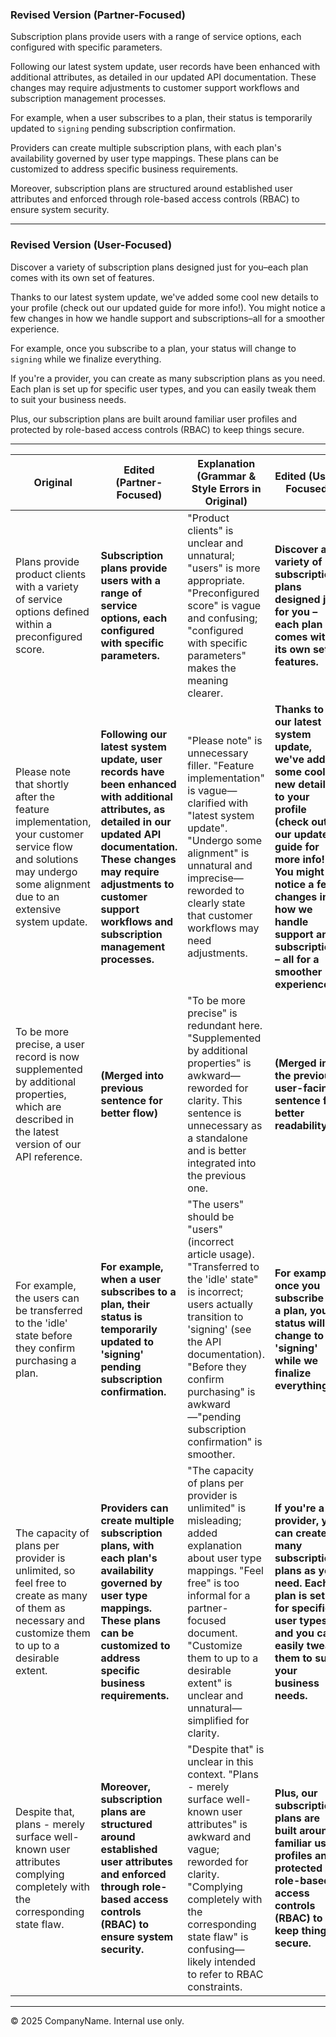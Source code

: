 

### Revised Version (Partner-Focused)

Subscription plans provide users with a range of service options, each configured with specific parameters.

Following our latest system update, user records have been enhanced with additional attributes, as detailed in our updated API documentation. These changes may require adjustments to customer support workflows and subscription management processes.

For example, when a user subscribes to a plan, their status is temporarily updated to `signing` pending subscription confirmation.

Providers can create multiple subscription plans, with each plan's availability governed by user type mappings. These plans can be customized to address specific business requirements.

Moreover, subscription plans are structured around established user attributes and enforced through role-based access controls (RBAC) to ensure system security.

---

### Revised Version (User-Focused)

Discover a variety of subscription plans designed just for you–each plan comes with its own set of features.

Thanks to our latest system update, we've added some cool new details to your profile (check out our updated guide for more info!). You might notice a few changes in how we handle support and subscriptions–all for a smoother experience.

For example, once you subscribe to a plan, your status will change to `signing` while we finalize everything.

If you're a provider, you can create as many subscription plans as you need. Each plan is set up for specific user types, and you can easily tweak them to suit your business needs.

Plus, our subscription plans are built around familiar user profiles and protected by role-based access controls (RBAC) to keep things secure.

---

| **Original** | **Edited (Partner-Focused)** | **Explanation (Grammar & Style Errors in Original)** | **Edited (User-Focused)** | **Explanation (User-Friendly Adjustments)** |
|--------------|-----------------------------|----------------------------------------------------|--------------------------|--------------------------------------------|
| Plans provide product clients with a variety of service options defined within a preconfigured score. | **Subscription plans provide users with a range of service options, each configured with specific parameters.** | "Product clients" is unclear and unnatural; "users" is more appropriate. "Preconfigured score" is vague and confusing; "configured with specific parameters" makes the meaning clearer. | **Discover a variety of subscription plans designed just for you – each plan comes with its own set of features.** | Uses "discover" to engage the user. Simplifies technical phrasing into a friendlier, more inviting message. |
| Please note that shortly after the feature implementation, your customer service flow and solutions may undergo some alignment due to an extensive system update. | **Following our latest system update, user records have been enhanced with additional attributes, as detailed in our updated API documentation. These changes may require adjustments to customer support workflows and subscription management processes.** | "Please note" is unnecessary filler. "Feature implementation" is vague—clarified with "latest system update". "Undergo some alignment" is unnatural and imprecise—reworded to clearly state that customer workflows may need adjustments. | **Thanks to our latest system update, we've added some cool new details to your profile (check out our updated guide for more info!). You might notice a few changes in how we handle support and subscriptions – all for a smoother experience.** | Casual, engaging tone. Directly addresses the user with "we've added" and "you might notice" to make the update feel beneficial. |
| To be more precise, a user record is now supplemented by additional properties, which are described in the latest version of our API reference. | **(Merged into previous sentence for better flow)** | "To be more precise" is redundant here. "Supplemented by additional properties" is awkward—reworded for clarity. This sentence is unnecessary as a standalone and is better integrated into the previous one. | **(Merged into the previous user-facing sentence for better readability.)** | Removed redundancy and merged into a more natural, flowing explanation. |
| For example, the users can be transferred to the 'idle' state before they confirm purchasing a plan. | **For example, when a user subscribes to a plan, their status is temporarily updated to 'signing' pending subscription confirmation.** | "The users" should be "users" (incorrect article usage). "Transferred to the 'idle' state" is incorrect; users actually transition to 'signing' (see the API documentation). "Before they confirm purchasing" is awkward—"pending subscription confirmation" is smoother. | **For example, once you subscribe to a plan, your status will change to 'signing' while we finalize everything.** | Conversational tone using "once you subscribe" and "we finalize everything" for clarity and engagement. |
| The capacity of plans per provider is unlimited, so feel free to create as many of them as necessary and customize them to up to a desirable extent. | **Providers can create multiple subscription plans, with each plan's availability governed by user type mappings. These plans can be customized to address specific business requirements.** | "The capacity of plans per provider is unlimited" is misleading; added explanation about user type mappings. "Feel free" is too informal for a partner-focused document. "Customize them to up to a desirable extent" is unclear and unnatural—simplified for clarity. | **If you're a provider, you can create as many subscription plans as you need. Each plan is set up for specific user types, and you can easily tweak them to suit your business needs.** | Uses "If you're a provider" for direct user engagement. "Easily tweak them" makes customization sound approachable and user-friendly. |
| Despite that, plans - merely surface well-known user attributes complying completely with the corresponding state flaw. | **Moreover, subscription plans are structured around established user attributes and enforced through role-based access controls (RBAC) to ensure system security.** | "Despite that" is unclear in this context. "Plans - merely surface well-known user attributes" is awkward and vague; reworded for clarity. "Complying completely with the corresponding state flaw" is confusing—likely intended to refer to RBAC constraints. | **Plus, our subscription plans are built around familiar user profiles and protected by role-based access controls (RBAC) to keep things secure.** | Uses "Plus, our subscription plans" to sound more approachable. Keeps security emphasis while making it more user-friendly. |


---

© 2025 CompanyName. Internal use only.
